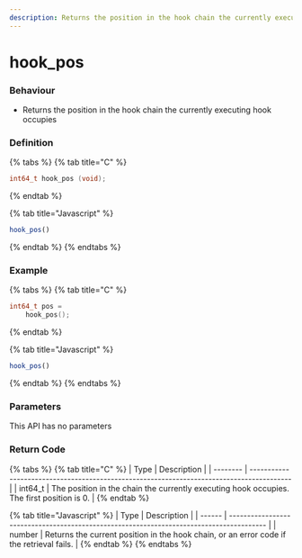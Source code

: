 ```yaml
---
description: Returns the position in the hook chain the currently executing hook occupies
---
```


# hook\_pos

### Behaviour

* Returns the position in the hook chain the currently executing hook occupies

### Definition

{% tabs %}
{% tab title="C" %}
```c
int64_t hook_pos (void);
```
{% endtab %}

{% tab title="Javascript" %}
```javascript
hook_pos()
```
{% endtab %}
{% endtabs %}



### Example

{% tabs %}
{% tab title="C" %}
```c
int64_t pos = 
  	hook_pos();
```
{% endtab %}

{% tab title="Javascript" %}
```javascript
hook_pos()
```
{% endtab %}
{% endtabs %}



### Parameters

This API has no parameters

### Return Code

{% tabs %}
{% tab title="C" %}
| Type     | Description                                                                               |
| -------- | ----------------------------------------------------------------------------------------- |
| int64\_t | The position in the chain the currently executing hook occupies. The first position is 0. |
{% endtab %}

{% tab title="Javascript" %}
| Type   | Description                                                                              |
| ------ | ---------------------------------------------------------------------------------------- |
| number | Returns the current position in the hook chain, or an error code if the retrieval fails. |
{% endtab %}
{% endtabs %}

